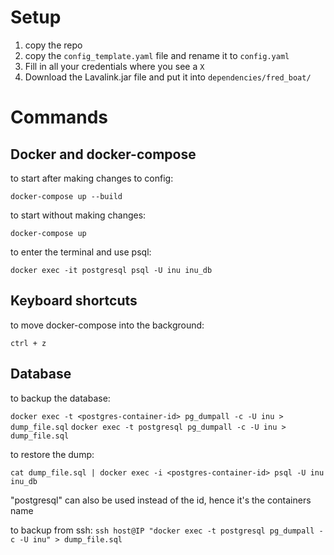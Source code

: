 # Setup
1. copy the repo
2. copy the `config_template.yaml` file and rename it to `config.yaml`
3. Fill in all your credentials where you see a `X`
4. Download the Lavalink.jar file and put it into `dependencies/fred_boat/`

# Commands

## Docker and docker-compose
to start after making changes to config:

`docker-compose up --build`

to start without making changes:

`docker-compose up`

to enter the terminal and use psql:

`docker exec -it postgresql psql -U inu inu_db`

## Keyboard shortcuts

to move docker-compose into the background:

`ctrl + z`

## Database

to backup the database:

`docker exec -t <postgres-container-id> pg_dumpall -c -U inu > dump_file.sql`
`docker exec -t postgresql pg_dumpall -c -U inu > dump_file.sql`

to restore the dump:

`cat dump_file.sql | docker exec -i <postgres-container-id> psql -U inu inu_db`

"postgresql" can also be used instead of the id, hence it's the containers name

to backup from ssh:
`ssh host@IP "docker exec -t postgresql pg_dumpall -c -U inu" > dump_file.sql`


